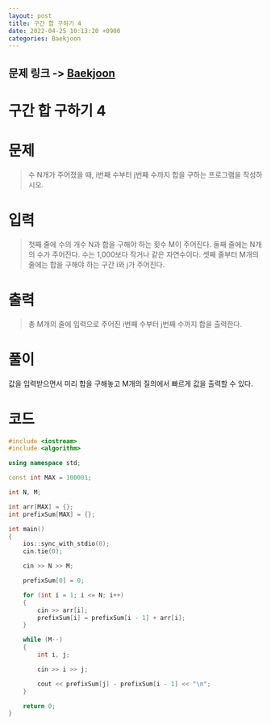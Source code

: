 ```yaml
---
layout: post
title: 구간 합 구하기 4
date: 2022-04-25 10:13:20 +0900
categories: Baekjoon
---
```


## 문제 링크 -> [Baekjoon](https://www.acmicpc.net/problem/11659)
# 구간 합 구하기 4

# 문제
> 수 N개가 주어졌을 때, i번째 수부터 j번째 수까지 합을 구하는 프로그램을 작성하시오.

# 입력
> 첫째 줄에 수의 개수 N과 합을 구해야 하는 횟수 M이 주어진다. 둘째 줄에는 N개의 수가 주어진다. 수는 1,000보다 작거나 같은 자연수이다. 셋째 줄부터 M개의 줄에는 합을 구해야 하는 구간 i와 j가 주어진다.

# 출력
> 총 M개의 줄에 입력으로 주어진 i번째 수부터 j번째 수까지 합을 출력한다.

# 풀이
값을 입력받으면서 미리 합을 구해놓고 M개의 질의에서 빠르게 값을 출력할 수 있다.

# 코드
```c++
#include <iostream>
#include <algorithm>

using namespace std;

const int MAX = 100001;

int N, M;

int arr[MAX] = {};
int prefixSum[MAX] = {};

int main()
{
	ios::sync_with_stdio(0);
	cin.tie(0);

	cin >> N >> M;

	prefixSum[0] = 0;

	for (int i = 1; i <= N; i++)
	{
		cin >> arr[i];
		prefixSum[i] = prefixSum[i - 1] + arr[i];
	}

	while (M--)
	{
		int i, j;

		cin >> i >> j;

		cout << prefixSum[j] - prefixSum[i - 1] << "\n";
	}

	return 0;
}
```